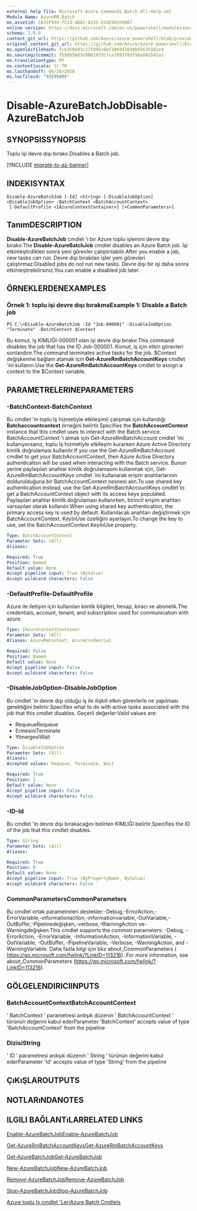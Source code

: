 ```yaml
---
external help file: Microsoft.Azure.Commands.Batch.dll-Help.xml
Module Name: AzureRM.Batch
ms.assetid: C831F934-7513-4882-A155-816E56CD9807
online version: https://docs.microsoft.com/en-us/powershell/module/azurerm.batch/disable-azurebatchjob
schema: 2.0.0
content_git_url: https://github.com/Azure/azure-powershell/blob/preview/src/ResourceManager/AzureBatch/Commands.Batch/help/Disable-AzureBatchJob.md
original_content_git_url: https://github.com/Azure/azure-powershell/blob/preview/src/ResourceManager/AzureBatch/Commands.Batch/help/Disable-AzureBatchJob.md
ms.openlocfilehash: fcb3586d1c27fd95c6bf386943830b92635162e4
ms.sourcegitcommit: f599b50d5e980197d1fca769378df90a842b42a1
ms.translationtype: MT
ms.contentlocale: tr-TR
ms.lasthandoff: 08/20/2020
ms.locfileid: "93595096"
---
```

# <span data-ttu-id="680ac-101">Disable-AzureBatchJob</span><span class="sxs-lookup"><span data-stu-id="680ac-101">Disable-AzureBatchJob</span></span>

## <span data-ttu-id="680ac-102">SYNOPSIS</span><span class="sxs-lookup"><span data-stu-id="680ac-102">SYNOPSIS</span></span>
<span data-ttu-id="680ac-103">Toplu işi devre dışı bırakır.</span><span class="sxs-lookup"><span data-stu-id="680ac-103">Disables a Batch job.</span></span>

[!INCLUDE [migrate-to-az-banner](../../includes/migrate-to-az-banner.md)]

## <span data-ttu-id="680ac-104">INDEKI</span><span class="sxs-lookup"><span data-stu-id="680ac-104">SYNTAX</span></span>

```
Disable-AzureBatchJob [-Id] <String> [-DisableJobOption] <DisableJobOption> -BatchContext <BatchAccountContext>
 [-DefaultProfile <IAzureContextContainer>] [<CommonParameters>]
```

## <span data-ttu-id="680ac-105">Tanım</span><span class="sxs-lookup"><span data-stu-id="680ac-105">DESCRIPTION</span></span>
<span data-ttu-id="680ac-106">**Disable-AzureBatchJob** cmdlet 'ı bir Azure toplu işlemini devre dışı bırakır.</span><span class="sxs-lookup"><span data-stu-id="680ac-106">The **Disable-AzureBatchJob** cmdlet disables an Azure Batch job.</span></span>
<span data-ttu-id="680ac-107">İşi etkinleştirdikten sonra yeni görevler çalıştırılabilir.</span><span class="sxs-lookup"><span data-stu-id="680ac-107">After you enable a job, new tasks can run.</span></span>
<span data-ttu-id="680ac-108">Devre dışı bırakılan işler yeni görevleri çalıştırmaz.</span><span class="sxs-lookup"><span data-stu-id="680ac-108">Disabled jobs do not run new tasks.</span></span>
<span data-ttu-id="680ac-109">Devre dışı bir işi daha sonra etkinleştirebilirsiniz.</span><span class="sxs-lookup"><span data-stu-id="680ac-109">You can enable a disabled job later.</span></span>

## <span data-ttu-id="680ac-110">ÖRNEKLERDEN</span><span class="sxs-lookup"><span data-stu-id="680ac-110">EXAMPLES</span></span>

### <span data-ttu-id="680ac-111">Örnek 1: toplu işi devre dışı bırakma</span><span class="sxs-lookup"><span data-stu-id="680ac-111">Example 1: Disable a Batch job</span></span>
```
PS C:\>Disable-AzureBatchJob -Id "Job-000001" -DisableJobOption "Terminate" -BatchContext $Context
```

<span data-ttu-id="680ac-112">Bu komut, Iş KIMLIĞI-000001 olan işi devre dışı bırakır.</span><span class="sxs-lookup"><span data-stu-id="680ac-112">This command disables the job that has the ID Job-000001.</span></span>
<span data-ttu-id="680ac-113">Komut, iş için etkin görevleri sonlandırır.</span><span class="sxs-lookup"><span data-stu-id="680ac-113">The command terminates active tasks for the job.</span></span>
<span data-ttu-id="680ac-114">$Context değişkenine bağlam atamak için **Get-AzureRmBatchAccountKeys** cmdlet 'ini kullanın.</span><span class="sxs-lookup"><span data-stu-id="680ac-114">Use the **Get-AzureRmBatchAccountKeys** cmdlet to assign a context to the $Context variable.</span></span>

## <span data-ttu-id="680ac-115">PARAMETRELERINE</span><span class="sxs-lookup"><span data-stu-id="680ac-115">PARAMETERS</span></span>

### <span data-ttu-id="680ac-116">-BatchContext</span><span class="sxs-lookup"><span data-stu-id="680ac-116">-BatchContext</span></span>
<span data-ttu-id="680ac-117">Bu cmdlet 'in toplu Iş hizmetiyle etkileşimli çalışmak için kullandığı **Batchaccountcontext** örneğini belirtir.</span><span class="sxs-lookup"><span data-stu-id="680ac-117">Specifies the **BatchAccountContext** instance that this cmdlet uses to interact with the Batch service.</span></span>
<span data-ttu-id="680ac-118">BatchAccountContext 'i almak için Get-AzureRmBatchAccount cmdlet 'ini kullanıyorsanız, toplu Iş hizmetiyle etkileşim kurarken Azure Active Directory kimlik doğrulaması kullanılır.</span><span class="sxs-lookup"><span data-stu-id="680ac-118">If you use the Get-AzureRmBatchAccount cmdlet to get your BatchAccountContext, then Azure Active Directory authentication will be used when interacting with the Batch service.</span></span> <span data-ttu-id="680ac-119">Bunun yerine paylaşılan anahtar kimlik doğrulamasını kullanmak için, Get-AzureRmBatchAccountKeys cmdlet 'ini kullanarak erişim anahtarlarının doldurulduğuna bir BatchAccountContext nesnesi alın.</span><span class="sxs-lookup"><span data-stu-id="680ac-119">To use shared key authentication instead, use the Get-AzureRmBatchAccountKeys cmdlet to get a BatchAccountContext object with its access keys populated.</span></span> <span data-ttu-id="680ac-120">Paylaşılan anahtar kimlik doğrulaması kullanırken, birincil erişim anahtarı varsayılan olarak kullanılır.</span><span class="sxs-lookup"><span data-stu-id="680ac-120">When using shared key authentication, the primary access key is used by default.</span></span> <span data-ttu-id="680ac-121">Kullanılacak anahtarı değiştirmek için BatchAccountContext. KeyInUse özelliğini ayarlayın.</span><span class="sxs-lookup"><span data-stu-id="680ac-121">To change the key to use, set the BatchAccountContext.KeyInUse property.</span></span>

```yaml
Type: BatchAccountContext
Parameter Sets: (All)
Aliases: 

Required: True
Position: Named
Default value: None
Accept pipeline input: True (ByValue)
Accept wildcard characters: False
```

### <span data-ttu-id="680ac-122">-DefaultProfile</span><span class="sxs-lookup"><span data-stu-id="680ac-122">-DefaultProfile</span></span>
<span data-ttu-id="680ac-123">Azure ile iletişim için kullanılan kimlik bilgileri, hesap, kiracı ve abonelik.</span><span class="sxs-lookup"><span data-stu-id="680ac-123">The credentials, account, tenant, and subscription used for communication with azure.</span></span>

```yaml
Type: IAzureContextContainer
Parameter Sets: (All)
Aliases: AzureRmContext, AzureCredential

Required: False
Position: Named
Default value: None
Accept pipeline input: False
Accept wildcard characters: False
```

### <span data-ttu-id="680ac-124">-DisableJobOption</span><span class="sxs-lookup"><span data-stu-id="680ac-124">-DisableJobOption</span></span>
<span data-ttu-id="680ac-125">Bu cmdlet 'in devre dışı olduğu iş ile ilişkili etkin görevlerle ne yapılması gerektiğini belirtir.</span><span class="sxs-lookup"><span data-stu-id="680ac-125">Specifies what to do with active tasks associated with the job that this cmdlet disables.</span></span>
<span data-ttu-id="680ac-126">Geçerli değerler:</span><span class="sxs-lookup"><span data-stu-id="680ac-126">Valid values are:</span></span> 

- <span data-ttu-id="680ac-127">Requeue</span><span class="sxs-lookup"><span data-stu-id="680ac-127">Requeue</span></span> 
- <span data-ttu-id="680ac-128">Ermesini</span><span class="sxs-lookup"><span data-stu-id="680ac-128">Terminate</span></span> 
- <span data-ttu-id="680ac-129">Yönergesi</span><span class="sxs-lookup"><span data-stu-id="680ac-129">Wait</span></span>

```yaml
Type: DisableJobOption
Parameter Sets: (All)
Aliases: 
Accepted values: Requeue, Terminate, Wait

Required: True
Position: 1
Default value: None
Accept pipeline input: False
Accept wildcard characters: False
```

### <span data-ttu-id="680ac-130">-ID</span><span class="sxs-lookup"><span data-stu-id="680ac-130">-Id</span></span>
<span data-ttu-id="680ac-131">Bu cmdlet 'in devre dışı bırakacağını belirten KIMLIĞI belirtir.</span><span class="sxs-lookup"><span data-stu-id="680ac-131">Specifies the ID of the job that this cmdlet disables.</span></span>

```yaml
Type: String
Parameter Sets: (All)
Aliases: 

Required: True
Position: 0
Default value: None
Accept pipeline input: True (ByPropertyName, ByValue)
Accept wildcard characters: False
```

### <span data-ttu-id="680ac-132">CommonParameters</span><span class="sxs-lookup"><span data-stu-id="680ac-132">CommonParameters</span></span>
<span data-ttu-id="680ac-133">Bu cmdlet ortak parametreleri destekler:-Debug,-ErrorAction,-ErrorVariable,-ınformationaction,-ınformationvariable,-OutVariable,-OutBuffer,-Pipelinedeğişken,-verbose,-WarningAction ve-Warningdeğişken.</span><span class="sxs-lookup"><span data-stu-id="680ac-133">This cmdlet supports the common parameters: -Debug, -ErrorAction, -ErrorVariable, -InformationAction, -InformationVariable, -OutVariable, -OutBuffer, -PipelineVariable, -Verbose, -WarningAction, and -WarningVariable.</span></span> <span data-ttu-id="680ac-134">Daha fazla bilgi için bkz about_CommonParameters ( https://go.microsoft.com/fwlink/?LinkID=113216) .</span><span class="sxs-lookup"><span data-stu-id="680ac-134">For more information, see about_CommonParameters (https://go.microsoft.com/fwlink/?LinkID=113216).</span></span>

## <span data-ttu-id="680ac-135">GÖLGELENDIRICI</span><span class="sxs-lookup"><span data-stu-id="680ac-135">INPUTS</span></span>

### <span data-ttu-id="680ac-136">BatchAccountContext</span><span class="sxs-lookup"><span data-stu-id="680ac-136">BatchAccountContext</span></span>
<span data-ttu-id="680ac-137">' BatchContext ' parametresi ardışık düzenin ' BatchAccountContext ' türünün değerini kabul eder</span><span class="sxs-lookup"><span data-stu-id="680ac-137">Parameter 'BatchContext' accepts value of type 'BatchAccountContext' from the pipeline</span></span>

### <span data-ttu-id="680ac-138">Dizisi</span><span class="sxs-lookup"><span data-stu-id="680ac-138">String</span></span>
<span data-ttu-id="680ac-139">' ID ' parametresi ardışık düzenin ' String ' türünün değerini kabul eder</span><span class="sxs-lookup"><span data-stu-id="680ac-139">Parameter 'Id' accepts value of type 'String' from the pipeline</span></span>

## <span data-ttu-id="680ac-140">ÇıKıŞLAR</span><span class="sxs-lookup"><span data-stu-id="680ac-140">OUTPUTS</span></span>

## <span data-ttu-id="680ac-141">NOTLARıNDA</span><span class="sxs-lookup"><span data-stu-id="680ac-141">NOTES</span></span>

## <span data-ttu-id="680ac-142">ILGILI BAĞLANTıLAR</span><span class="sxs-lookup"><span data-stu-id="680ac-142">RELATED LINKS</span></span>

[<span data-ttu-id="680ac-143">Enable-AzureBatchJob</span><span class="sxs-lookup"><span data-stu-id="680ac-143">Enable-AzureBatchJob</span></span>](./Enable-AzureBatchJob.md)

[<span data-ttu-id="680ac-144">Get-AzureRmBatchAccountKeys</span><span class="sxs-lookup"><span data-stu-id="680ac-144">Get-AzureRmBatchAccountKeys</span></span>](./Get-AzureRmBatchAccountKeys.md)

[<span data-ttu-id="680ac-145">Get-AzureBatchJob</span><span class="sxs-lookup"><span data-stu-id="680ac-145">Get-AzureBatchJob</span></span>](./Get-AzureBatchJob.md)

[<span data-ttu-id="680ac-146">New-AzureBatchJob</span><span class="sxs-lookup"><span data-stu-id="680ac-146">New-AzureBatchJob</span></span>](./New-AzureBatchJob.md)

[<span data-ttu-id="680ac-147">Remove-AzureBatchJob</span><span class="sxs-lookup"><span data-stu-id="680ac-147">Remove-AzureBatchJob</span></span>](./Remove-AzureBatchJob.md)

[<span data-ttu-id="680ac-148">Stop-AzureBatchJob</span><span class="sxs-lookup"><span data-stu-id="680ac-148">Stop-AzureBatchJob</span></span>](./Stop-AzureBatchJob.md)

[<span data-ttu-id="680ac-149">Azure toplu Iş cmdlet 'Leri</span><span class="sxs-lookup"><span data-stu-id="680ac-149">Azure Batch Cmdlets</span></span>](./AzureRM.Batch.md)


